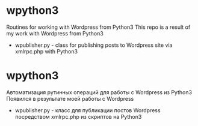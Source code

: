# wpython3
Routines for working with Wordpress from Python3
This repo is a result of my work with Wordpress from Python3

* wpublisher.py - class for publishing posts to Wordpress site via xmlrpc.php with Python3

# wpython3
Автоматизация рутинных операций для работы с Wordpress из Python3
Появился в результате моей работы с Wordpress

* wpublisher.py - класс для публикации постов Wordpress посредством xmlrpc.php из скриптов на Python3

